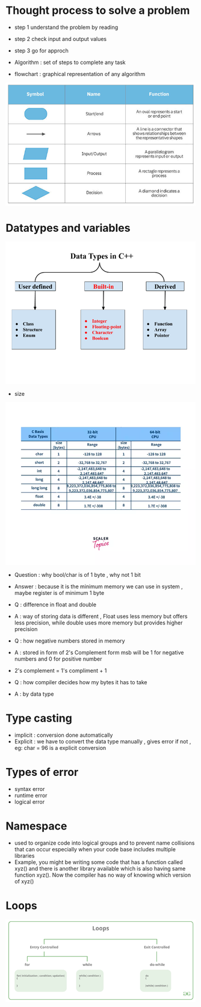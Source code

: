 # Thought process to solve a problem

- step 1 understand the problem by reading 
- step 2 check input and output values
- step 3 go for approch 

- Algorithm : set of steps to complete any task
- flowchart : graphical representation of any algorithm

![flowchart components](image.png)

# Datatypes and variables

![datatypes in c++](image-1.png)

- size

![datatypes in memory](image-2.png)


- Question : why bool/char is of 1 byte , why not 1 bit 
- Answer : because it is the minimum memory we can use in system , maybe register is of minimum 1 byte

- Q : difference in float and double
- A : way of storing data is different , Float uses less memory but offers less precision, while double uses more memory but provides higher precision

- Q : how negative numbers stored in memory
- A : stored in form of 2's Complement form msb will be 1 for negative numbers and 0 for positive number

- 2's complement = 1's compliment + 1

- Q : how compiler decides how my bytes it has to take
- A : by data type


# Type casting
- implicit : conversion done automatically 
- Explicit : we have to convert the data type manually , gives error if not , eg: char = 96 is a explicit conversion

# Types of error

- syntax error
- runtime error
- logical error


# Namespace 
- used to organize code into logical groups and to prevent name collisions that can occur especially when your code base includes multiple libraries
- Example, you might be writing some code that has a function called xyz() and there is another library available which is also having same function xyz(). Now the compiler has no way of knowing which version of xyz()


# Loops

![loops](image-3.png)